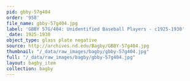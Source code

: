 ```yaml
---
pid: gbby-57g404
order: '958'
file_name: gbby-57g404.jpg
label: 'GBBY 57G/404: Unidentified Baseball Players - c1925-1930'
_date: 1925-1930
object_type: glass plate negative
source: http://archives.nd.edu/Bagby/GBBY-57g404.jpg
thumbnail: "/_data/raw_images/bagby/gbby-57g404.jpg"
full: "/_data/raw_images/bagby/gbby-57g404.jpg"
layout: bagby_item
collection: bagby
---
```

